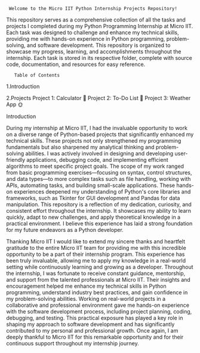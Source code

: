      Welcome to the Micro IIT Python Internship Projects Repository!

This repository serves as a comprehensive collection of all the tasks and projects I completed during my Python Programming Internship at Micro IIT. Each task was designed to challenge and enhance my technical skills, providing me with hands-on experience in Python programming, problem-solving, and software development. This repository is organized to showcase my progress, learning, and accomplishments throughout the internship. Each task is stored in its respective folder, complete with source code, documentation, and resources for easy reference.

       Table of Contents

1.Introduction

2.Projects
Project 1: Calculator 🧮
Project 2: To-Do List 📝
Project 3: Weather App 🌞

Introduction

During my internship at Micro IIT, I had the invaluable opportunity to work on a diverse range of Python-based projects that significantly enhanced my technical skills. These projects not only strengthened my programming fundamentals but also sharpened my analytical thinking and problem-solving abilities. I was actively involved in designing and developing user-friendly applications, debugging code, and implementing efficient algorithms to meet specific project goals.
The scope of my work ranged from basic programming exercises—focusing on syntax, control structures, and data types—to more complex tasks such as file handling, working with APIs, automating tasks, and building small-scale applications. These hands-on experiences deepened my understanding of Python's core libraries and frameworks, such as Tkinter for GUI development and Pandas for data manipulation.
This repository is a reflection of my dedication, curiosity, and consistent effort throughout the internship. It showcases my ability to learn quickly, adapt to new challenges, and apply theoretical knowledge in a practical environment. I believe this experience has laid a strong foundation for my future endeavors as a Python developer.

Thanking Micro IIT
I would like to extend my sincere thanks and heartfelt gratitude to the entire Micro IIT team for providing me with this incredible opportunity to be a part of their internship program. This experience has been truly invaluable, allowing me to apply my knowledge in a real-world setting while continuously learning and growing as a developer.
Throughout the internship, I was fortunate to receive constant guidance, mentorship, and support from the talented professionals at Micro IIT. Their insights and encouragement helped me enhance my technical skills in Python programming, understand industry best practices, and gain confidence in my problem-solving abilities.
Working on real-world projects in a collaborative and professional environment gave me hands-on experience with the software development process, including project planning, coding, debugging, and testing. This practical exposure has played a key role in shaping my approach to software development and has significantly contributed to my personal and professional growth.
Once again, I am deeply thankful to Micro IIT for this remarkable opportunity and for their continuous support throughout my internship journey.

